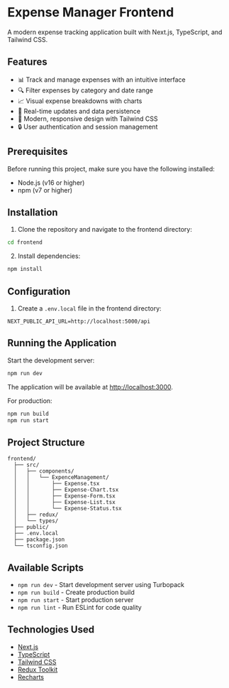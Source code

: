 # Expense Manager Frontend

A modern expense tracking application built with Next.js, TypeScript, and Tailwind CSS.

## Features

- 📊 Track and manage expenses with an intuitive interface
- 🔍 Filter expenses by category and date range
- 📈 Visual expense breakdowns with charts
- 💾 Real-time updates and data persistence
- 🎨 Modern, responsive design with Tailwind CSS
- 🔒 User authentication and session management

## Prerequisites

Before running this project, make sure you have the following installed:

- Node.js (v16 or higher)
- npm (v7 or higher)

## Installation

1. Clone the repository and navigate to the frontend directory:

```bash
cd frontend
```

2. Install dependencies:

```bash
npm install
```

## Configuration

1. Create a `.env.local` file in the frontend directory:

```env
NEXT_PUBLIC_API_URL=http://localhost:5000/api
```

## Running the Application

Start the development server:

```bash
npm run dev
```

The application will be available at [http://localhost:3000](http://localhost:3000).

For production:

```bash
npm run build
npm run start
```

## Project Structure

```
frontend/
  ├── src/
  │   ├── components/
  │   │   └── ExpenceManagement/
  │   │       ├── Expense.tsx
  │   │       ├── Expense-Chart.tsx
  │   │       ├── Expense-Form.tsx
  │   │       ├── Expense-List.tsx
  │   │       └── Expense-Status.tsx
  │   ├── redux/
  │   └── types/
  ├── public/
  ├── .env.local
  ├── package.json
  └── tsconfig.json
```

## Available Scripts

- `npm run dev` - Start development server using Turbopack
- `npm run build` - Create production build
- `npm run start` - Start production server
- `npm run lint` - Run ESLint for code quality

## Technologies Used

- [Next.js](https://nextjs.org/)
- [TypeScript](https://www.typescriptlang.org/)
- [Tailwind CSS](https://tailwindcss.com/)
- [Redux Toolkit](https://redux-toolkit.js.org/)
- [Recharts](https://recharts.org/)
